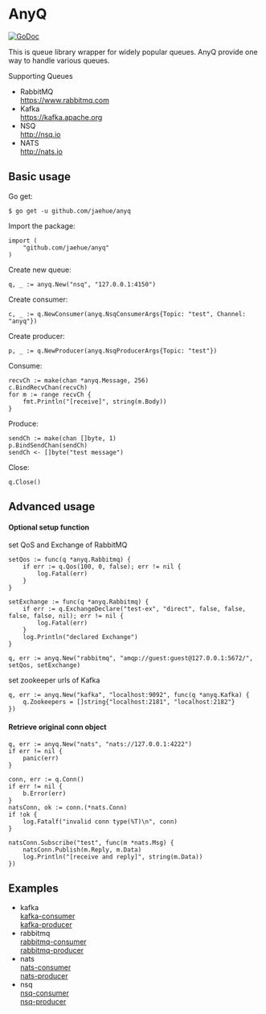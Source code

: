 # AnyQ
[![GoDoc](https://godoc.org/github.com/jaehue/anyq?status.svg)](https://godoc.org/github.com/jaehue/anyq)


This is queue library wrapper for widely popular queues.
AnyQ provide one way to handle various queues.

Supporting Queues
- RabbitMQ  
  https://www.rabbitmq.com
- Kafka  
  https://kafka.apache.org
- NSQ  
  http://nsq.io
- NATS  
  http://nats.io

## Basic usage

Go get:

```
$ go get -u github.com/jaehue/anyq
```

Import the package:

```
import (
	"github.com/jaehue/anyq"
)
```

Create new queue:

```
q, _ := anyq.New("nsq", "127.0.0.1:4150")
```

Create consumer:

```
c, _ := q.NewConsumer(anyq.NsqConsumerArgs{Topic: "test", Channel: "anyq"})
```

Create producer:

```
p, _ := q.NewProducer(anyq.NsqProducerArgs{Topic: "test"})
```

Consume:

```
recvCh := make(chan *anyq.Message, 256)
c.BindRecvChan(recvCh)
for m := range recvCh {
	fmt.Println("[receive]", string(m.Body))
}
```

Produce:

```
sendCh := make(chan []byte, 1)
p.BindSendChan(sendCh)
sendCh <- []byte("test message")
```

Close:
```
q.Close()
```

## Advanced usage

#### Optional setup function

set QoS and Exchange of RabbitMQ

```
setQos := func(q *anyq.Rabbitmq) {
	if err := q.Qos(100, 0, false); err != nil {
		log.Fatal(err)
	}
}

setExchange := func(q *anyq.Rabbitmq) {
	if err := q.ExchangeDeclare("test-ex", "direct", false, false, false, false, nil); err != nil {
		log.Fatal(err)
	}
	log.Println("declared Exchange")
}

q, err := anyq.New("rabbitmq", "amqp://guest:guest@127.0.0.1:5672/", setQos, setExchange)
```

set zookeeper urls of Kafka

```
q, err := anyq.New("kafka", "localhost:9092", func(q *anyq.Kafka) {
	q.Zookeepers = []string{"localhost:2181", "localhost:2182"}
})
```

#### Retrieve original conn object

```
q, err := anyq.New("nats", "nats://127.0.0.1:4222")
if err != nil {
	panic(err)
}

conn, err := q.Conn()
if err != nil {
	b.Error(err)
}
natsConn, ok := conn.(*nats.Conn)
if !ok {
	log.Fatalf("invalid conn type(%T)\n", conn)
}

natsConn.Subscribe("test", func(m *nats.Msg) {
	natsConn.Publish(m.Reply, m.Data)
	log.Println("[receive and reply]", string(m.Data))
})
```

## Examples

- kafka  
  [kafka-consumer](https://github.com/jaehue/anyq/tree/master/example/kafka-consumer)  
  [kafka-producer](https://github.com/jaehue/anyq/tree/master/example/kafka-producer)  
- rabbitmq  
  [rabbitmq-consumer](https://github.com/jaehue/anyq/tree/master/example/rabbitmq-consumer)  
  [rabbitmq-producer](https://github.com/jaehue/anyq/tree/master/example/rabbitmq-producer)  
- nats  
  [nats-consumer](https://github.com/jaehue/anyq/tree/master/example/nats-consumer)  
  [nats-producer](https://github.com/jaehue/anyq/tree/master/example/nats-producer)  
- nsq  
  [nsq-consumer](https://github.com/jaehue/anyq/tree/master/example/nsq-consumer)  
  [nsq-producer](https://github.com/jaehue/anyq/tree/master/example/nsq-producer)  
